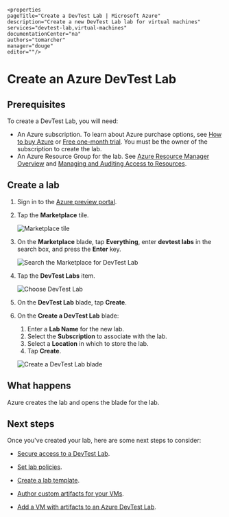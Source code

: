     <properties 
	pageTitle="Create a DevTest Lab | Microsoft Azure" 
	description="Create a new DevTest Lab lab for virtual machines" 
	services="devtest-lab,virtual-machines" 
	documentationCenter="na" 
	authors="tomarcher" 
	manager="douge" 
	editor=""/>
  
<tags 
	ms.service="devtest-lab" 
	ms.workload="na" 
	ms.tgt_pltfrm="na" 
	ms.devlang="na" 
	ms.topic="get-started-article" 
	ms.date="10/29/2015" 
	ms.author="tarcher"/>

# Create an Azure DevTest Lab

## Prerequisites

To create a DevTest Lab, you will need: 

- An Azure subscription. To learn about Azure purchase options, see [How to buy Azure](http://azure.microsoft.com/pricing/purchase-options/) or [Free one-month trial](https://azure.microsoft.com/pricing/free-trial/). You must be the owner of the subscription to create the lab.
- An Azure Resource Group for the lab. See [Azure Resource Manager Overview](resource-group-overview.md) and [Managing and Auditing Access to Resources](./azure-portal/resource-group-rbac.md).


## Create a lab

1. Sign in to the [Azure preview portal](http://portal.azure.com).

3. Tap the **Marketplace** tile.

    ![Marketplace tile](./media/devtest-lab-create-lab/start-marketplace-tile.png)   

2. On the **Marketplace** blade, tap **Everything**, enter **devtest labs** in the search box, and press the **Enter** key.

    ![Search the Marketplace for DevTest Lab](./media/devtest-lab-create-lab/search-marketplace-everything-for-devtestlab.png)

3. Tap the **DevTest Labs** item.

    ![Choose DevTest Lab](./media/devtest-lab-create-lab/choose-devtestlab-after-search.png)

4. On the **DevTest Lab** blade, tap **Create**.

5. On the **Create a DevTest Lab** blade:

    1. Enter a **Lab Name** for the new lab.
    1. Select the **Subscription** to associate with the lab.
    1. Select a **Location** in which to store the lab.
    1. Tap **Create**.

    ![Create a DevTest Lab blade](./media/devtest-lab-create-lab/create-devtestlab-blade.png)

## What happens

Azure creates the lab and opens the blade for the lab.


## Next steps

Once you've created your lab, here are some next steps to consider:

- [Secure access to a DevTest Lab](devtest-lab-secure-user-access.md).

- [Set lab policies](devtest-lab-set-lab-policy.md).

- [Create a lab template](devtest-lab-create-template.md).

- [Author custom artifacts for your VMs](devtest-lab-artifact-author.md).

- [Add a VM with artifacts to an Azure DevTest Lab](devtest-lab-add-vm-with-artifacts.md).